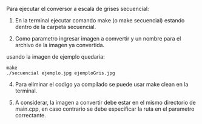 Para ejecutar el conversor a escala de grises secuencial:

1) En la terminal ejecutar comando make (o make secuencial) estando dentro de la carpeta secuencial.

2) Como parametro ingresar imagen a comvertir y un nombre para el archivo de la imagen ya convertida.

usando la imagen de ejemplo quedaria:

    make
    ./secuencial ejemplo.jpg ejemploGris.jpg

4) Para eliminar el codigo ya compilado se puede usar make clean en la terminal.

5) A considerar, la imagen a convertir debe estar en el mismo directorio de main.cpp, en caso contrario se debe especificar la ruta en el parametro correctante.